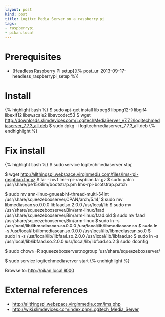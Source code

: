 ```yaml
---
layout: post
kind: post
title: Logitec Media Server on a raspberry pi
tags:
- raspberrypi
- pikan.local
---
```


Prerequisites
=============

- [Headless Raspberry Pi setup]({% post_url 2013-09-17-headless_raspberrypi_setup %})


Install
=======

{% highlight bash %}
$ sudo apt-get install libjpeg8 libpng12-0 libgif4 libexif12 libswscale2 libavcodec53
$ wget http://downloads.slimdevices.com/LogitechMediaServer_v7.7.3/logitechmediaserver_7.7.3_all.deb
$ sudo dpkg -i logitechmediaserver_7.7.3_all.deb
{% endhighlight %}


Fix install
===========

{% highlight bash %}
$ sudo service logitechmediaserver stop

$ wget http://allthingspi.webspace.virginmedia.com/files/lms-rpi-raspbian.tar.gz
$ tar -zxvf lms-rpi-raspbian.tar.gz
$ sudo patch /usr/share/perl5/Slim/bootstrap.pm lms-rpi-bootstrap.patch

$ sudo mv arm-linux-gnueabihf-thread-multi-64int /usr/share/squeezeboxserver/CPAN/arch/5.14/
$ sudo mv libmediascan.so.0.0.0 libfaad.so.2.0.0 /usr/local/lib
$ sudo mv /usr/share/squeezeboxserver/Bin/arm-linux/faad /usr/share/squeezeboxserver/Bin/arm-linux/faad.old
$ sudo mv faad /usr/share/squeezeboxserver/Bin/arm-linux
$ sudo ln -s /usr/local/lib/libmediascan.so.0.0.0 /usr/local/lib/libmediascan.so
$ sudo ln -s /usr/local/lib/libmediascan.so.0.0.0 /usr/local/lib/libmediascan.so.0
$ sudo ln -s /usr/local/lib/libfaad.so.2.0.0 /usr/local/lib/libfaad.so
$ sudo ln -s /usr/local/lib/libfaad.so.2.0.0 /usr/local/lib/libfaad.so.2
$ sudo ldconfig

$ sudo chown -R squeezeboxserver:nogroup /usr/share/squeezeboxserver/

$ sudo service logitechmediaserver start
{% endhighlight %}

Browse to: <http://pikan.local:9000>


External references
===================

- <http://allthingspi.webspace.virginmedia.com/lms.php>
- <http://wiki.slimdevices.com/index.php/Logitech_Media_Server>
